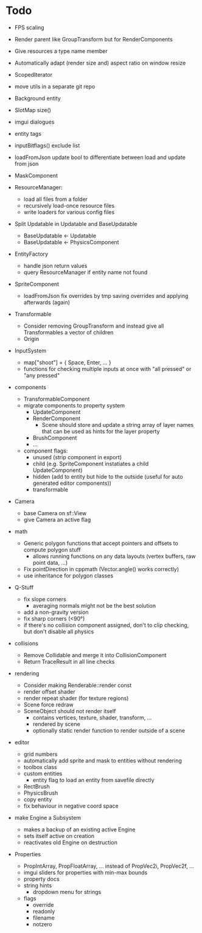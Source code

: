 # Todo

* FPS scaling
* Render parent like GroupTransform but for RenderComponents
* Give resources a type name member
* Automatically adapt (render size and) aspect ratio on window resize
* ScopedIterator
* move utils in a separate git repo
* Background entity
* SlotMap size()
* imgui dialogues
* entity tags
* inputBitflags() exclude list
* loadFromJson update bool to differentiate between load and update from json
* MaskComponent

* ResourceManager:
  * load all files from a folder
  * recursively load-once resource files
  * write loaders for various config files

* Split Updatable in Updatable and BaseUpdatable
  * BaseUpdatable <- Updatable
  * BaseUpdatable <- PhysicsComponent

* EntityFactory
  * handle json return values
  * query ResourceManager if entity name not found

* SpriteComponent
  * loadFromJson fix overrides by tmp saving overrides and applying afterwards (again)

* Transformable
  * Consider removing GroupTransform and instead give all Transformables a vector of children
  * Origin

* InputSystem
  * map["shoot"] = { Space, Enter, ... }
  * functions for checking multiple inputs at once with "all pressed" or "any pressed"

* components
  * TransformableComponent
  * migrate components to property system
    * UpdateComponent
    * RenderComponent
      * Scene should store and update a string array of layer names that can be used as hints for the layer property
    * BrushComponent
    * ...
  * component flags:
    * unused (strip component in export)
    * child (e.g. SpriteComponent instatiates a child UpdateComponent)
    * hidden (add to entity but hide to the outside (useful for auto generated editor components))
    * transformable

* Camera
  * base Camera on sf::View
  * give Camera an active flag

* math
  * Generic polygon functions that accept pointers and offsets to compute polygon stuff
    * allows running functions on any data layouts (vertex buffers, raw point data, ...)
  * Fix pointDirection in cppmath (Vector.angle() works correctly)
  * use inheritance for polygon classes

* Q-Stuff
  * fix slope corners
    * averaging normals might not be the best solution
  * add a non-gravity version
  * fix sharp corners (<90°)
  * if there's no collision component assigned, don't to clip checking, but don't disable all physics

* collisions
  * Remove Collidable and merge it into CollisionComponent
  * Return TraceResult in all line checks

* rendering
  * Consider making Renderable::render const
  * render offset shader
  * render repeat shader (for texture regions)
  * Scene force redraw
  * SceneObject should not render itself
    * contains vertices, texture, shader, transform, ...
    * rendered by scene
    * optionally static render function to render outside of a scene

* editor
  * grid numbers
  * automatically add sprite and mask to entities without rendering
  * toolbox class
  * custom entities
    * entity flag to load an entity from savefile directly
  * RectBrush
  * PhysicsBrush
  * copy entity
  * fix behaviour in negative coord space

* make Engine a Subsystem
  * makes a backup of an existing active Engine
  * sets itself active on creation
  * reactivates old Engine on destruction

* Properties
  * PropIntArray, PropFloatArray, ... instead of PropVec2i, PropVec2f, ...
  * imgui sliders for properties with min-max bounds
  * property docs
  * string hints
    * dropdown menu for strings
  * flags
    * override
    * readonly
    * filename
    * notzero


<!-- vim: tabstop=2 shiftwidth=2 
-->
